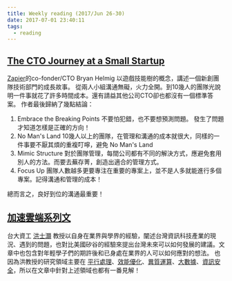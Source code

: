 ```yaml
---
title: Weekly reading (2017/Jun 26-30)
date: 2017-07-01 23:40:11
tags: 
  - reading
---
```


## [The CTO Journey at a Small Startup](https://zapier.com/engineering/startup-cto)
  [Zapier](https://zapier.com)的co-fonder/CTO Bryan Helmig 以遊戲技能樹的概念，講述一個新創團隊技術部門的成長故事。
  從兩人小組溝通無礙，火力全開。到10幾人的團隊光說明一件事就花了許多時間成本。還有請益其他公司CTO卻也都沒有一個標準答案。
  作者最後歸納了幾點結論：
  
  1. Embrace the Breaking Points
    不要怕犯錯，也不要想預測問題。 發生了問題才知道怎樣是正確的方向！
  2. No Man's Land
    10幾人以上的團隊，在管理和溝通的成本就很大，同樣的一件事要不厭其煩的重複叮嚀，避免 No Man's Land
  3. Mimic Structure
    對於團隊管理，每間公司都有不同的解決方式，應避免套用別人的方法。而要去蕪存菁，創造出適合的管理方式。
  4. Focus Up
    團隊人數越多更要專注在重要的專案上，並不是人多就能進行多個專案。記得溝通和管理的成本！

  總而言之，良好到位的溝通最重要！

## [加速雲端系列文](https://www.facebook.com/shihhaohung/notes?lst=1200532567%3A100000974924946%3A1498802718)
  台大資工 [洪士灝](https://www.facebook.com/shihhaohung) 教授以自身在業界與學界的經驗，闡述台灣資訊科技產業的現況、遇到的問題，也對比美國矽谷的經驗來提出台灣未來可以如何發展的建議。文章中也包含對年輕學子們的期許後和已身處在業界的人可以如何應對的想法。
  也因為洪教授的研究領域主要在 [平行處理](https://en.wikipedia.org/wiki/Parallel_computing)、[效能優化](https://en.wikipedia.org/wiki/Program_optimization)、[異質運算](https://en.wikipedia.org/wiki/Heterogeneous_computing)、[大數據](https://en.wikipedia.org/wiki/Big_data)、[資訊安全](https://en.wikipedia.org/wiki/Computer_security)，所以在文章中針對上述領域也都有一番見解！
